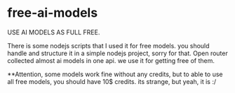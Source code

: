 # free-ai-models

USE AI MODELS AS FULL FREE.

There is some nodejs scripts that I used it for free models. you should handle and structure it in a simple nodejs project, sorry for that.
Open router collected almost ai models in one api. we use it for getting free of them.

**Attention, some models work fine without any credits, but to able to use all free models, you should have 10$ credits. its strange, but yeah, it is :/

